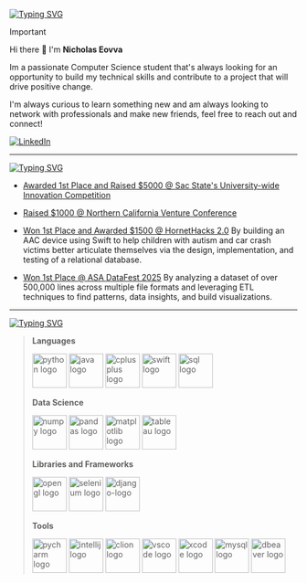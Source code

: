[![Typing SVG](https://readme-typing-svg.demolab.com?font=IBM+Plex+Mono&weight=500&size=30&duration=6000&pause=1000&color=F7F7F7&width=435&lines=About+Me%3A)](https://git.io/typing-svg)

> [!IMPORTANT] 
> Hi there 👋 I'm **Nicholas Eovva**
>
> Im a passionate Computer Science student that's always looking for an opportunity to build my technical skills and contribute to a project that will drive positive change.
> 
> I'm always curious to learn something new and am always looking to network with professionals and make new friends, feel free to reach out and connect!

[![LinkedIn](https://img.shields.io/badge/linkedin-%230077B5.svg?style=for-the-badge&logo=linkedin&logoColor=white)](https://www.linkedin.com/in/nicholaseovva)

---

[![Typing SVG](https://readme-typing-svg.demolab.com?font=IBM+Plex+Mono&weight=500&size=30&duration=6000&pause=1000&color=F7F7F7&width=435&lines=Achievements%3A)](https://git.io/typing-svg)
<!-- BLOG-POST-LIST:START -->
- [Awarded 1st Place and Raised $5000 @ Sac State's University-wide Innovation Competition](https://www.linkedin.com/posts/carlsencenter_innovationcompetition-studentfounders-entrepreneurship-ugcPost-7326310429645754371-wD6W?utm_source=share&utm_medium=member_desktop&rcm=ACoAAFfqIMIBqKxjFoZbDTZxhWr4wXjXJB8Vy_U)

- [Raised $1000 @ Northern California Venture Conference](https://www.linkedin.com/posts/gulp-aac_innovationcompetition-studentfounders-entrepreneurship-ugcPost-7330103696220921857-IVMG?utm_source=share&utm_medium=member_desktop&rcm=ACoAAFfqIMIBqKxjFoZbDTZxhWr4wXjXJB8Vy_U)

- [Won 1st Place and Awarded $1500 @ HornetHacks 2.0](https://www.linkedin.com/posts/nicholaseovva_im-thrilled-to-share-that-my-team-took-1st-activity-7304209900258144256-nlAW?utm_source=share&utm_medium=member_desktop&rcm=ACoAAFfqIMIBqKxjFoZbDTZxhWr4wXjXJB8Vy_U) By building an AAC device using Swift to help children with autism and car crash victims better articulate themselves via the design, implementation, and testing of a relational database. 

- [Won 1st Place @ ASA DataFest 2025](https://www.linkedin.com/posts/brayan-mejia-nunez_datascience-datafest-asadatafest-ugcPost-7318386195686666240-bTm6?utm_source=share&utm_medium=member_desktop&rcm=ACoAAFfqIMIBqKxjFoZbDTZxhWr4wXjXJB8Vy_U) By analyzing a dataset of over 500,000 lines across multiple file formats and leveraging ETL techniques to find patterns, data insights, and build visualizations.


<!-- BLOG-POST-LIST:END -->
---

[![Typing SVG](https://readme-typing-svg.demolab.com?font=IBM+Plex+Mono&weight=500&size=30&duration=6000&pause=1000&color=F7F7F7&width=435&lines=Technical+Skills%3A)](https://git.io/typing-svg)

> 
> **Languages**
>
><img src="https://cdn.jsdelivr.net/gh/devicons/devicon/icons/python/python-original.svg" height="60" alt="python logo"/> <img src="https://cdn.jsdelivr.net/gh/devicons/devicon/icons/java/java-original.svg" height="60" alt="java logo"/> <img src="https://cdn.jsdelivr.net/gh/devicons/devicon/icons/cplusplus/cplusplus-original.svg" height="60" alt="cplusplus logo"/> <img src="https://www.svgrepo.com/show/452110/swift.svg" height="60" alt="swift logo"/> <img src="https://www.svgrepo.com/show/331760/sql-database-generic.svg" height="60" alt="sql logo"/>
>
> **Data Science**
> 
><img src="https://cdn.jsdelivr.net/gh/devicons/devicon/icons/numpy/numpy-original.svg" height="60" alt="numpy logo"/> <img src="https://cdn.jsdelivr.net/gh/devicons/devicon/icons/pandas/pandas-original.svg" height="60" alt="pandas logo"/> <img src="https://cdn.jsdelivr.net/gh/devicons/devicon/icons/matplotlib/matplotlib-original.svg" height="60" alt="matplotlib logo"/> <img src="https://www.svgrepo.com/show/354428/tableau-icon.svg" height="60" alt="tableau logo"/>
>
> **Libraries and Frameworks**
>
> <img src="https://www.svgrepo.com/show/354140/opengl.svg" height="60" alt="opengl logo"/> <img src="https://cdn.jsdelivr.net/gh/devicons/devicon/icons/selenium/selenium-original.svg" height="60" alt="selenium logo"/> <img src="https://www.svgrepo.com/show/373554/django.svg" height="60" alt="django-logo"/>
>
> **Tools**
>
> <img src="https://upload.wikimedia.org/wikipedia/commons/thumb/1/1d/PyCharm_Icon.svg/1024px-PyCharm_Icon.svg.png" height="60" alt="pycharm logo"/> <img src="https://upload.wikimedia.org/wikipedia/commons/thumb/9/9c/IntelliJ_IDEA_Icon.svg/1024px-IntelliJ_IDEA_Icon.svg.png" height="60" alt="intellij logo"/> <img src="https://icon.icepanel.io/Technology/svg/CLion.svg" height="60" alt="clion logo"/> <img src="https://code.visualstudio.com/assets/images/code-stable.png" height="60" alt="vscode logo"/> <img src="https://cdn.jsdelivr.net/gh/devicons/devicon/icons/xcode/xcode-plain.svg" height="60" alt="xcode logo"/> <img src="https://www.svgrepo.com/show/303251/mysql-logo.svg" height="60" alt="mysql logo"/> <img src="https://upload.wikimedia.org/wikipedia/commons/thumb/b/b5/DBeaver_logo.svg/512px-DBeaver_logo.svg.png" height="60" alt="dbeaver logo"/>
> 




<!--
**ImRuliad/ImRuliad** is a ✨ _special_ ✨ repository because its `README.md` (this file) appears on your GitHub profile.

Here are some ideas to get you started:

- 🔭 I’m currently working on ...
- 🌱 I’m currently learning ...
- 👯 I’m looking to collaborate on ...
- 🤔 I’m looking for help with ...
- 💬 Ask me about ...
- 📫 How to reach me: ...
- 😄 Pronouns: ...
- ⚡ Fun fact: ...
-->
